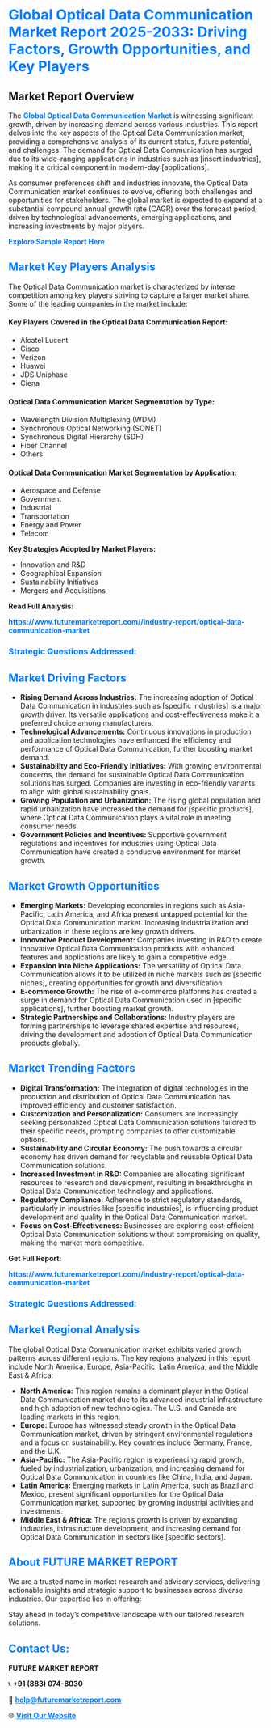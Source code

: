 <h1 style="color: #007BFF;">Global Optical Data Communication Market Report 2025-2033: Driving Factors, Growth Opportunities, and Key Players</h1>

<section id="overview">
<h2>Market Report Overview</h2>
<p>The <a href="https://www.futuremarketreport.com//industry-report/optical-data-communication-market" style="color: #007BFF; text-decoration: none;"><strong>Global Optical Data Communication Market</strong></a> is witnessing significant growth, driven by increasing demand across various industries. This report delves into the key aspects of the Optical Data Communication market, providing a comprehensive analysis of its current status, future potential, and challenges. The demand for Optical Data Communication has surged due to its wide-ranging applications in industries such as [insert industries], making it a critical component in modern-day [applications].</p>
<p>As consumer preferences shift and industries innovate, the Optical Data Communication market continues to evolve, offering both challenges and opportunities for stakeholders. The global market is expected to expand at a substantial compound annual growth rate (CAGR) over the forecast period, driven by technological advancements, emerging applications, and increasing investments by major players.</p>
</section>

<section id="overview">
<p><a href="https://www.futuremarketreport.com//request-sample/reportId=90716" style="color: #007BFF; text-decoration: none;"><strong>Explore Sample Report Here</strong></a></p>
</section>

<section id="key-players">
<h2 style="color: #007BFF;">Market Key Players Analysis</h2>
<p>The Optical Data Communication market is characterized by intense competition among key players striving to capture a larger market share. Some of the leading companies in the market include:</p>
<h4>Key Players Covered in the Optical Data Communication Report:</h4>
<ul><li>Alcatel Lucent</li><li>Cisco</li><li>Verizon</li><li>Huawei</li><li>JDS Uniphase</li><li>Ciena</li></ul>
<h4>Optical Data Communication Market Segmentation by Type:</h4>
<ul><li>Wavelength Division Multiplexing (WDM)</li><li>Synchronous Optical Networking (SONET)</li><li>Synchronous Digital Hierarchy (SDH)</li><li>Fiber Channel</li><li>Others</li></ul>

<h4>Optical Data Communication Market Segmentation by Application:</h4>
<ul><li>Aerospace and Defense</li><li>Government</li><li>Industrial</li><li>Transportation</li><li>Energy and Power</li><li>Telecom</li></ul>
<p><strong>Key Strategies Adopted by Market Players:</strong></p>
<ul>
<li>Innovation and R&D</li>
<li>Geographical Expansion</li>
<li>Sustainability Initiatives</li>
<li>Mergers and Acquisitions</li>
</ul>
</section>

<section>
<p><strong>Read Full Analysis: </strong></p><a href="https://www.futuremarketreport.com//industry-report/optical-data-communication-market" style="color: #007BFF; text-decoration: none;"><strong>https://www.futuremarketreport.com//industry-report/optical-data-communication-market</strong></a>
<h3 style="color: #007BFF;">Strategic Questions Addressed:</h3>
</section>

<section id="driving-factors">
<h2 style="color: #007BFF;">Market Driving Factors</h2>
<ul>
<li><strong>Rising Demand Across Industries:</strong> The increasing adoption of Optical Data Communication in industries such as [specific industries] is a major growth driver. Its versatile applications and cost-effectiveness make it a preferred choice among manufacturers.</li>
<li><strong>Technological Advancements:</strong> Continuous innovations in production and application technologies have enhanced the efficiency and performance of Optical Data Communication, further boosting market demand.</li>
<li><strong>Sustainability and Eco-Friendly Initiatives:</strong> With growing environmental concerns, the demand for sustainable Optical Data Communication solutions has surged. Companies are investing in eco-friendly variants to align with global sustainability goals.</li>
<li><strong>Growing Population and Urbanization:</strong> The rising global population and rapid urbanization have increased the demand for [specific products], where Optical Data Communication plays a vital role in meeting consumer needs.</li>
<li><strong>Government Policies and Incentives:</strong> Supportive government regulations and incentives for industries using Optical Data Communication have created a conducive environment for market growth.</li>
</ul>
</section>

<section id="growth-opportunities">
<h2 style="color: #007BFF;">Market Growth Opportunities</h2>
<ul>
<li><strong>Emerging Markets:</strong> Developing economies in regions such as Asia-Pacific, Latin America, and Africa present untapped potential for the Optical Data Communication market. Increasing industrialization and urbanization in these regions are key growth drivers.</li>
<li><strong>Innovative Product Development:</strong> Companies investing in R&D to create innovative Optical Data Communication products with enhanced features and applications are likely to gain a competitive edge.</li>
<li><strong>Expansion into Niche Applications:</strong> The versatility of Optical Data Communication allows it to be utilized in niche markets such as [specific niches], creating opportunities for growth and diversification.</li>
<li><strong>E-commerce Growth:</strong> The rise of e-commerce platforms has created a surge in demand for Optical Data Communication used in [specific applications], further boosting market growth.</li>
<li><strong>Strategic Partnerships and Collaborations:</strong> Industry players are forming partnerships to leverage shared expertise and resources, driving the development and adoption of Optical Data Communication products globally.</li>
</ul>
</section>

<section id="trending-factors">
<h2 style="color: #007BFF;">Market Trending Factors</h2>
<ul>
<li><strong>Digital Transformation:</strong> The integration of digital technologies in the production and distribution of Optical Data Communication has improved efficiency and customer satisfaction.</li>
<li><strong>Customization and Personalization:</strong> Consumers are increasingly seeking personalized Optical Data Communication solutions tailored to their specific needs, prompting companies to offer customizable options.</li>
<li><strong>Sustainability and Circular Economy:</strong> The push towards a circular economy has driven demand for recyclable and reusable Optical Data Communication solutions.</li>
<li><strong>Increased Investment in R&D:</strong> Companies are allocating significant resources to research and development, resulting in breakthroughs in Optical Data Communication technology and applications.</li>
<li><strong>Regulatory Compliance:</strong> Adherence to strict regulatory standards, particularly in industries like [specific industries], is influencing product development and quality in the Optical Data Communication market.</li>
<li><strong>Focus on Cost-Effectiveness:</strong> Businesses are exploring cost-efficient Optical Data Communication solutions without compromising on quality, making the market more competitive.</li>
</ul>
</section>

<section>
<p><strong>Get Full Report: </strong></p><a href="https://www.futuremarketreport.com//industry-report/optical-data-communication-market" style="color: #007BFF; text-decoration: none;"><strong>https://www.futuremarketreport.com//industry-report/optical-data-communication-market</strong></a>
<h3 style="color: #007BFF;">Strategic Questions Addressed:</h3>
</section>


<section id="regional-analysis">
<h2 style="color: #007BFF;">Market Regional Analysis</h2>
<p>The global Optical Data Communication market exhibits varied growth patterns across different regions. The key regions analyzed in this report include North America, Europe, Asia-Pacific, Latin America, and the Middle East & Africa:</p>
<ul>
<li><strong>North America:</strong> This region remains a dominant player in the Optical Data Communication market due to its advanced industrial infrastructure and high adoption of new technologies. The U.S. and Canada are leading markets in this region.</li>
<li><strong>Europe:</strong> Europe has witnessed steady growth in the Optical Data Communication market, driven by stringent environmental regulations and a focus on sustainability. Key countries include Germany, France, and the U.K.</li>
<li><strong>Asia-Pacific:</strong> The Asia-Pacific region is experiencing rapid growth, fueled by industrialization, urbanization, and increasing demand for Optical Data Communication in countries like China, India, and Japan.</li>
<li><strong>Latin America:</strong> Emerging markets in Latin America, such as Brazil and Mexico, present significant opportunities for the Optical Data Communication market, supported by growing industrial activities and investments.</li>
<li><strong>Middle East & Africa:</strong> The region’s growth is driven by expanding industries, infrastructure development, and increasing demand for Optical Data Communication in sectors like [specific sectors].</li>
</ul>
</section>

<footer>
<h2 style="color: #007BFF;">About FUTURE MARKET REPORT</h2>
<p>We are a trusted name in market research and advisory services, delivering actionable insights and strategic support to businesses across diverse industries. Our expertise lies in offering:</p>

<p>Stay ahead in today’s competitive landscape with our tailored research solutions.</p>

<h2 style="color: #007BFF;">Contact Us:</h2>
<p><strong>FUTURE MARKET REPORT</strong></p>
<p>📞 <strong>+91 (883) 074-8030</strong></p>
<p>📧 <strong><a href="mailto:help@futuremarketreport.com" style="color: #007BFF;">help@futuremarketreport.com</a></strong></p>
<p>🌐 <strong><a href="https://www.futuremarketreport.com/" style="color: #007BFF;">Visit Our Website</a></strong></p>
</footer>